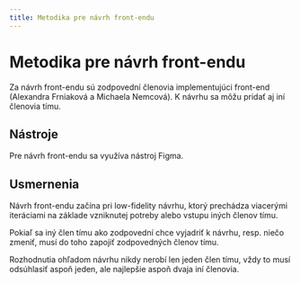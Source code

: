 ```yaml
---
title: Metodika pre návrh front-endu
---
```


# Metodika pre návrh front-endu

Za návrh front-endu sú zodpovední členovia implementujúci front-end (Alexandra Frniaková a Michaela Nemcová).
K návrhu sa môžu pridať aj iní členovia tímu.

## Nástroje

Pre návrh front-endu sa využíva nástroj Figma.

## Usmernenia

Návrh front-endu začína pri low-fidelity návrhu, ktorý prechádza viacerými iteráciami na základe vzniknutej potreby alebo vstupu iných členov tímu.

Pokiaľ sa iný člen tímu ako zodpovední chce vyjadriť k návrhu, resp. niečo zmeniť,
musí do toho zapojiť zodpovedných členov tímu.

Rozhodnutia ohľadom návrhu nikdy nerobí len jeden člen tímu, vždy to musí odsúhlasiť aspoň jeden, ale najlepšie aspoň dvaja iní členovia.
